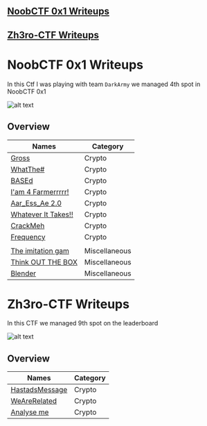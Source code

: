 ## [NoobCTF 0x1 Writeups](https://github.com/karma9874/CTF-Writeups#noobctf-0x1-writeups)

## [Zh3ro-CTF Writeups](https://github.com/karma9874/CTF-Writeups#zh3ro-ctf-writeups)


# NoobCTF 0x1 Writeups

In this Ctf I was playing with team `DarkArmy` we managed 4th spot in NoobCTF 0x1

![alt text](https://github.com/karma9874/CTF-Writeups/blob/master/Images/noob.JPG)
## Overview
| Names                   | Category |
|------------------------|--------|
| [Gross](https://github.com/karma9874/CTF-Writeups/blob/master/NoobCTF_0x1/Gross.md)| Crypto  |
| [WhatThe#](https://github.com/karma9874/CTF-Writeups/blob/master/NoobCTF_0x1/WhatThe%23.md) | Crypto   |
| [BASEd](https://github.com/karma9874/CTF-Writeups/blob/master/NoobCTF_0x1/BASEd.md) | Crypto  |
| [I'am 4 Farmerrrrr!](https://github.com/karma9874/CTF-Writeups/blob/master/NoobCTF_0x1/I'am%204%20Farmerrrrr!%20.md) | Crypto |
| [Aar_Ess_Ae 2.0](https://github.com/karma9874/CTF-Writeups/blob/master/NoobCTF_0x1/Aar_Ess_Ae%202.0.md) | Crypto |
| [Whatever It Takes!!](https://github.com/karma9874/CTF-Writeups/blob/master/NoobCTF_0x1/Whatever%20It%20Takes!!.md) | Crypto |
| [CrackMeh](https://github.com/karma9874/CTF-Writeups/blob/master/NoobCTF_0x1/CrackMeh.md) | Crypto |
| [Frequency](https://github.com/karma9874/CTF-Writeups/blob/master/NoobCTF_0x1/Frequency.md) | Crypto |
| |  |
| [The imitation gam](https://github.com/karma9874/CTF-Writeups/blob/master/NoobCTF_0x1/The%20imitation%20game.md) | Miscellaneous |
| [Think OUT THE BOX](https://github.com/karma9874/CTF-Writeups/blob/master/NoobCTF_0x1/Think%20OUT%20THE%20BOX.md) | Miscellaneous |
| [Blender](https://github.com/karma9874/CTF-Writeups/blob/master/NoobCTF_0x1/Blender.md) | Miscellaneous |

# Zh3ro-CTF Writeups

In this CTF we managed 9th spot on the leaderboard

![alt text](https://github.com/karma9874/CTF-Writeups/blob/master/Images/zhero.JPG)

## Overview
| Names                   | Category |
|------------------------|--------|
| [HastadsMessage](https://github.com/karma9874/CTF-Writeups/blob/master/Zh3r0_Ctf/HastadsMessage.md)| Crypto  |
| [WeAreRelated](https://github.com/karma9874/CTF-Writeups/blob/master/Zh3r0_Ctf/WeAreRelated.md) | Crypto   |
| [Analyse me](https://github.com/karma9874/CTF-Writeups/blob/master/Zh3r0_Ctf/AnalyseMe.md) | Crypto  |
